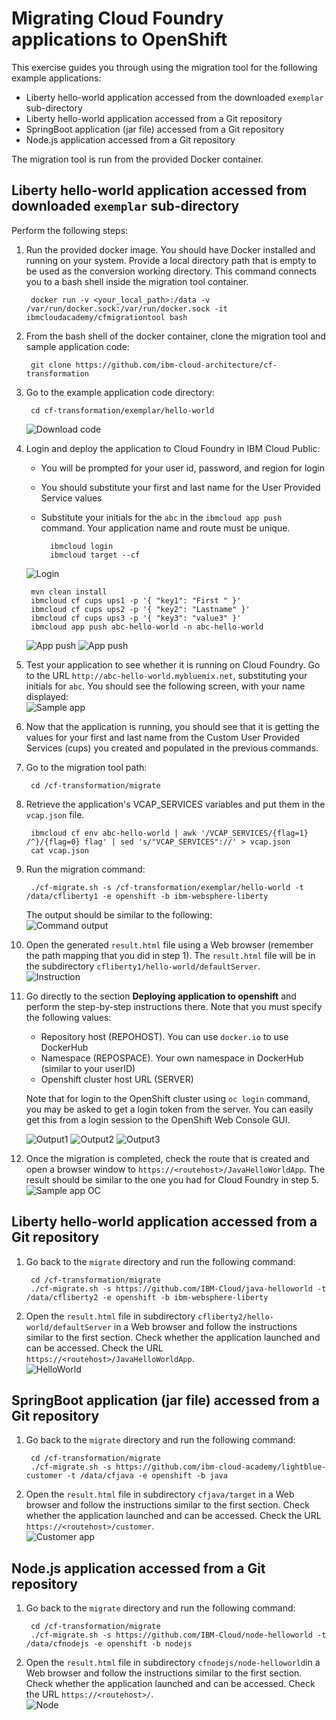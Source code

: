 # Migrating Cloud Foundry applications to OpenShift

This exercise guides you through using the migration tool for the following example applications:

- Liberty hello-world application accessed from the downloaded `exemplar` sub-directory
- Liberty hello-world application accessed from a Git repository
- SpringBoot application (jar file) accessed from a Git repository
- Node.js application accessed from a Git repository 

The migration tool is run from the provided Docker container.

## Liberty hello-world application accessed from downloaded `exemplar` sub-directory

Perform the following steps:

1. Run the provided docker image. You should have Docker installed and running on your system. Provide a local directory path that is empty to be used as the conversion working directory. This command connects you to a bash shell inside the migration tool container.

		docker run -v <your_local_path>:/data -v /var/run/docker.sock:/var/run/docker.sock -it ibmcloudacademy/cfmigrationtool bash


2. From the bash shell of the docker container, clone the migration tool and sample application code:

		git clone https://github.com/ibm-cloud-architecture/cf-transformation

3. Go to the example application code directory:

		cd cf-transformation/exemplar/hello-world
	![Download code](images/001-docker.png)

4. Login and deploy the application to Cloud Foundry in IBM Cloud Public:
 
	- You will be prompted for your user id, password, and region for login 
	- You should substitute your first and last name for the User Provided Service values
	- Substitute your initials for the `abc` in the `ibmcloud app push` command. Your application name and route must be unique.

			ibmcloud login 
			ibmcloud target --cf

	![Login](images/002-cflogin.png)

		mvn clean install
		ibmcloud cf cups ups1 -p '{ "key1": "First " }'
		ibmcloud cf cups ups2 -p '{ "key2": "Lastname" }'
		ibmcloud cf cups ups3 -p '{ "key3": "value3" }'
		ibmcloud app push abc-hello-world -n abc-hello-world

	![App push](images/003-cups.png)
	![App push](images/003-cfpush.png)

5. Test your application to see whether it is running on Cloud Foundry. Go to the URL `http://abc-hello-world.mybluemix.net`, substituting your initials for `abc`. You should see the following screen, with your name displayed: <br> ![Sample app](images/004-sampleapp.png)

6. Now that the application is running, you should see that it is getting the values for your first and last name from the Custom User Provided Services (cups) you created and populated in the previous commands.

8. Go to the migration tool path:

		cd /cf-transformation/migrate

7. Retrieve the application's VCAP_SERVICES variables and put them in the `vcap.json` file.

		ibmcloud cf env abc-hello-world | awk '/VCAP_SERVICES/{flag=1} /^}/{flag=0} flag' | sed 's/"VCAP_SERVICES"://' > vcap.json
		cat vcap.json

9. Run the migration command:

		./cf-migrate.sh -s /cf-transformation/exemplar/hello-world -t /data/cfliberty1 -e openshift -b ibm-websphere-liberty

	The output should be similar to the following:<br>![Command output](images/006-convert.png)

10. Open the generated `result.html` file using a Web browser (remember the path mapping that you did in step 1). The `result.html` file will be in the subdirectory `cfliberty1/hello-world/defaultServer`.<br>![Instruction](images/007-result.png)

10. Go directly to the section **Deploying application to openshift** and perform the step-by-step instructions there. Note that you must specify the following values:

	- Repository host (REPOHOST). You can use `docker.io` to use DockerHub
	- Namespace (REPOSPACE). Your own namespace in DockerHub (similar to your userID)
	- Openshift cluster host URL (SERVER)

	Note that for login to the OpenShift cluster using `oc login` command, you may be asked to get a login token from the server. You can easily get this from a login session to the OpenShift Web Console GUI.

	![Output1](images/007-1-output.png)
	![Output2](images/007-2-output.png)
	![Output3](images/007-3-output.png)


11. Once the migration is completed, check the route that is created and open a browser window to `https://<routehost>/JavaHelloWorldApp`. The result should be similar to the one you had for Cloud Foundry in step 5.<br>![Sample app OC](images/008-sampleapp.png)

## Liberty hello-world application accessed from a Git repository

1. Go back to the `migrate` directory and run the following command:

		cd /cf-transformation/migrate
		./cf-migrate.sh -s https://github.com/IBM-Cloud/java-helloworld -t /data/cfliberty2 -e openshift -b ibm-websphere-liberty

2. Open the `result.html` file in subdirectory `cfliberty2/hello-world/defaultServer` in a Web browser and follow the instructions similar to the first section. Check whether the application launched and can be accessed. Check the URL `https://<routehost>/JavaHelloWorldApp`.<br>![HelloWorld](images/liberty2.png)

## SpringBoot application (jar file) accessed from a Git repository


1. Go back to the `migrate` directory and run the following command:

		cd /cf-transformation/migrate
		./cf-migrate.sh -s https://github.com/ibm-cloud-academy/lightblue-customer -t /data/cfjava -e openshift -b java

2. Open the `result.html` file in subdirectory `cfjava/target` in a Web browser and follow the instructions similar to the first section. Check whether the application launched and can be accessed. Check the URL `https://<routehost>/customer`. <br>![Customer app](images/customer.png)


## Node.js application accessed from a Git repository


1. Go back to the `migrate` directory and run the following command:

		cd /cf-transformation/migrate
		./cf-migrate.sh -s https://github.com/IBM-Cloud/node-helloworld -t /data/cfnodejs -e openshift -b nodejs

2. Open the `result.html` file in subdirectory `cfnodejs/node-helloworld`in a Web browser and follow the instructions similar to the first section. Check whether the application launched and can be accessed. Check the URL `https://<routehost>/`.<br>![Node](images/nodehello.png)


